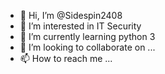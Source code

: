 - 👋 Hi, I’m @Sidespin2408
- 👀 I’m interested in IT Security
- 🌱 I’m currently learning python 3
- 💞️ I’m looking to collaborate on ...
- 📫 How to reach me ...

<!---
Sidespin2408/Sidespin2408 is a ✨ special ✨ repository because its `README.md` (this file) appears on your GitHub profile.
You can click the Preview link to take a look at your changes.
--->
